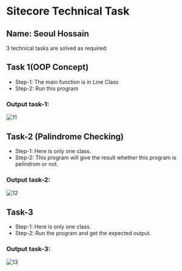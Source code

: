 # Sitecore Technical Task
## Name: Seoul Hossain

3 technical tasks are solved as required:



## Task 1(OOP Concept)

- Step-1:  The main function is in Line Class
- Step-2: Run this program 





### Output task-1:
![11](https://user-images.githubusercontent.com/55453446/190425008-39a859c1-f8c9-4dc7-a598-4a834591a6ac.PNG)

## Task-2 (Palindrome Checking)

- Step-1:  Here is only one class.
- Step-2: This program will give the result whether this program is pelindrom or not.
### Output task-2:
![12](https://user-images.githubusercontent.com/55453446/190425012-e87c52a2-01bf-446d-a667-a7e75577c575.PNG)

## Task-3 
- Step-1:  Here is only one class.
- Step-2: Run the program and get the expected output.
### Output task-3:
![13](https://user-images.githubusercontent.com/55453446/190425016-9d84107b-88b3-417e-a11d-d22e62c262c4.PNG)

